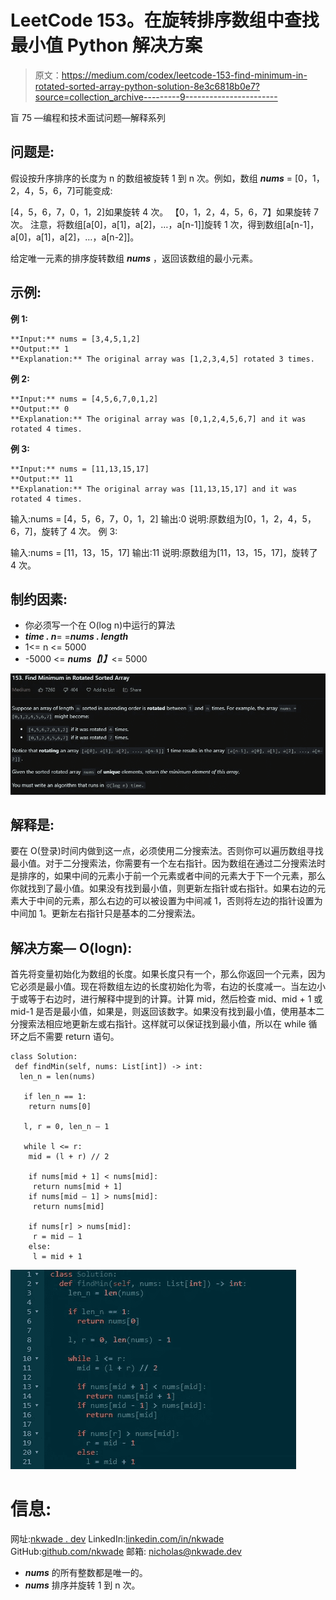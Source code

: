 # LeetCode 153。在旋转排序数组中查找最小值 Python 解决方案

> 原文：<https://medium.com/codex/leetcode-153-find-minimum-in-rotated-sorted-array-python-solution-8e3c6818b0e7?source=collection_archive---------9----------------------->

盲 75 —编程和技术面试问题—解释系列

## 问题是:

假设按升序排序的长度为 n 的数组被旋转 1 到 n 次。例如，数组 ***nums*** = [0，1，2，4，5，6，7]可能变成:

[4，5，6，7，0，1，2]如果旋转 4 次。
【0，1，2，4，5，6，7】如果旋转 7 次。
注意，将数组[a[0]，a[1]，a[2]，…，a[n-1]]旋转 1 次，得到数组[a[n-1]，a[0]，a[1]，a[2]，…，a[n-2]]。

给定唯一元素的排序旋转数组 ***nums*** ，返回该数组的最小元素。

## 示例:

**例 1:**

```
**Input:** nums = [3,4,5,1,2]
**Output:** 1
**Explanation:** The original array was [1,2,3,4,5] rotated 3 times.
```

**例 2:**

```
**Input:** nums = [4,5,6,7,0,1,2]
**Output:** 0
**Explanation:** The original array was [0,1,2,4,5,6,7] and it was rotated 4 times.
```

**例 3:**

```
**Input:** nums = [11,13,15,17]
**Output:** 11
**Explanation:** The original array was [11,13,15,17] and it was rotated 4 times.
```

输入:nums = [4，5，6，7，0，1，2]
输出:0
说明:原数组为[0，1，2，4，5，6，7]，旋转了 4 次。
例 3:

输入:nums = [11，13，15，17]
输出:11
说明:原数组为[11，13，15，17]，旋转了 4 次。

## 制约因素:

*   你必须写一个在 O(log n)中运行的算法
*   ***time . n***= =***nums . length***
*   1<= n <= 5000
*   -5000 <= ***nums【I】***<= 5000

![](img/0e32ea7aa851f1a3185ed54aa3034c91.png)

## 解释是:

要在 O(登录)时间内做到这一点，必须使用二分搜索法。否则你可以遍历数组寻找最小值。对于二分搜索法，你需要有一个左右指针。因为数组在通过二分搜索法时是排序的，如果中间的元素小于前一个元素或者中间的元素大于下一个元素，那么你就找到了最小值。如果没有找到最小值，则更新左指针或右指针。如果右边的元素大于中间的元素，那么右边的可以被设置为中间减 1，否则将左边的指针设置为中间加 1。更新左右指针只是基本的二分搜索法。

## 解决方案— O(logn):

首先将变量初始化为数组的长度。如果长度只有一个，那么你返回一个元素，因为它必须是最小值。现在将数组左边的长度初始化为零，右边的长度减一。当左边小于或等于右边时，进行解释中提到的计算。计算 mid，然后检查 mid、mid + 1 或 mid-1 是否是最小值，如果是，则返回该数字。如果没有找到最小值，使用基本二分搜索法相应地更新左或右指针。这样就可以保证找到最小值，所以在 while 循环之后不需要 return 语句。

```
class Solution:
 def findMin(self, nums: List[int]) -> int:
  len_n = len(nums)

   if len_n == 1:
    return nums[0]

   l, r = 0, len_n — 1

   while l <= r:
    mid = (l + r) // 2

    if nums[mid + 1] < nums[mid]:
     return nums[mid + 1]
    if nums[mid — 1] > nums[mid]:
     return nums[mid]

    if nums[r] > nums[mid]:
     r = mid — 1
    else:
     l = mid + 1
```

![](img/20a54bc965e7254dfa6bd80e9d4154dd.png)

# 信息:

网址:[nkwade . dev](http://www.nkwade.dev/)
LinkedIn:[linkedin.com/in/nkwade](http://www.linkedin.com/in/nkwade/)
GitHub:[github.com/nkwade](http://www.github.com/nkwade)
邮箱: [nicholas@nkwade.dev](mailto:nicholas@nkwade.dev)

*   ***nums*** 的所有整数都是唯一的。
*   ***nums*** 排序并旋转 1 到 n 次。